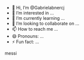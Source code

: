 - 👋 Hi, I’m @Gabrielabnercj
- 👀 I’m interested in ...
- 🌱 I’m currently learning ...
- 💞️ I’m looking to collaborate on ...
- 📫 How to reach me ...
- 😄 Pronouns: ...
- ⚡ Fun fact: ...

<!---
Gabrielabnercj/Gabrielabnercj is a ✨ special ✨ repository because its `README.md` (this file) appears on your GitHub profile.
You can click the Preview link to take a look at your changes.
--->
messi
